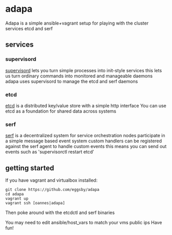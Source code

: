# adapa
Adapa is a simple ansible+vagrant setup for playing with the cluster services etcd and serf

## services

### supervisord
[supervisord](http://supervisord.org/) lets you turn simple processes into init-style services
this lets us turn ordinary commands into monitored and manageable daemons
adapa uses supervisord to manage the etcd and serf daemons

### etcd
[etcd](https://github.com/coreos/etcd#etcd) is a distributed key/value store with a simple http interface
You can use etcd as a foundation for shared data across systems

### serf
[serf](http://serfdom.io/) is a decentralized system for service orchestration
nodes participate in a simple message based event system
custom handlers can be registered against the serf agent to handle custom events
this means you can send out events such as 'supervisorctl restart etcd' 

## getting started

If you have vagrant and virtualbox installed:

```
git clone https://github.com/eggsby/adapa
cd adapa
vagrant up
vagrant ssh [oannes|adapa]
```

Then poke around with the etcdctl and serf binaries

You may need to edit ansible/host_vars to match your vms public ips
Have fun!
